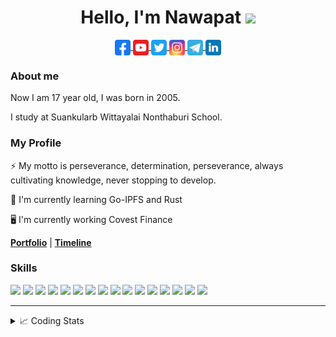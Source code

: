 <h1 align="center">Hello, I'm Nawapat <img src="https://media.giphy.com/media/hvRJCLFzcasrR4ia7z/giphy.gif" width="30" margin-top="5"/></h1>
<p align="center">
<a href="https://www.facebook.com/NawapatBuakoet" target="blank">
  <img align="center" alt="Nawapat Buakoet | Facebook" width="25" height="25" src="https://github.com/edent/SuperTinyIcons/blob/master/images/svg/facebook.svg" />
</a>
<a href="https://www.youtube.com/c/beamnawapat" target="blank">
  <img align="center" alt="BeamKunGzMARK | Youtube" width="25" height="25" src="https://github.com/edent/SuperTinyIcons/blob/master/images/svg/youtube.svg" />
</a>
<a href="https://twitter.com/nawapatb2b" target="blank">
  <img align="center" alt="Nawapat Buakoet | Twitter"  width="25" height="25" src="https://github.com/edent/SuperTinyIcons/blob/master/images/svg/twitter.svg" />
</a>
<a href="https://www.instagram.com/nawapatb.2b" target="blank">
    <img align="center" alt="Nawapat Buakoet | Instagram"  width="25" height="25" src="https://github.com/edent/SuperTinyIcons/blob/master/images/svg/instagram.svg" />
</a>
<a href="https://telegram.me/BeamNawapat" target="blank">
  <img align="center" alt="Nawapat Buakoet | Telegram"  width="25" height="25" src="https://github.com/edent/SuperTinyIcons/blob/master/images/svg/telegram.svg" />
</a>
<a href="https://www.linkedin.com/in/beamnawapat" target="blank">
   <img align="center" alt="Nawapat Buakoet | Linkedin"  width="25" height="25" src="https://github.com/edent/SuperTinyIcons/blob/master/images/svg/linkedin.svg" />
</a>
</p>

### About me

Now I am 17 year old, I was born in 2005.

I study at Suankularb Wittayalai Nonthaburi School.

### My Profile
⚡ My motto is perseverance, determination, perseverance, always cultivating knowledge, never stopping to develop.

📖 I'm currently learning Go-IPFS and Rust

🖥️ I'm currently working Covest Finance

**[Portfolio](https://beamnawapat.github.io/)** | **[Timeline](https://timelines.gitkraken.com/timeline/c2ead8867f6d406cb5cfe0a71815dc83?showMinimap=true)**

### Skills

<div>
<img src="https://img.shields.io/badge/html5%20-%23E34F26.svg?&style=for-the-badge&logo=html5&logoColor=white"/>
<img src="https://img.shields.io/badge/css3%20-%231572B6.svg?&style=for-the-badge&logo=css3&logoColor=white"/>
<img src="https://img.shields.io/badge/javascript%20-%23323330.svg?&style=for-the-badge&logo=javascript&logoColor=%23F7DF1E"/>
<img src="https://img.shields.io/badge/react%20-%2320232a.svg?&style=for-the-badge&logo=react&logoColor=%2361DAFB"/>
<img src="https://img.shields.io/badge/Solidity-%23363636.svg?style=for-the-badge&logo=solidity&logoColor=white"/>
<img src="https://img.shields.io/badge/Node.js-43853D?style=for-the-badge&logo=node.js&logoColor=white"/>
<img src="https://img.shields.io/badge/express.js%20-%23404d59.svg?&style=for-the-badge"/>
<img src="https://img.shields.io/badge/material%20ui%20-071A2F.svg?&style=for-the-badge&logo=material-ui&logoColor=2D8AE7"/>
<img src="https://img.shields.io/badge/bootstrap%20-%23563D7C.svg?&style=for-the-badge&logo=bootstrap&logoColor=white"/>
<img src="https://img.shields.io/badge/MongoDB-7C4702.svg?&style=for-the-badge&logo=mongodb&logoColor=green"/>
<img src="https://img.shields.io/badge/heroku%20-%23430098.svg?&style=for-the-badge&logo=heroku&logoColor=white"/>
<img src="https://img.shields.io/badge/firebase%20-%23039BE5.svg?&style=for-the-badge&logo=firebase&logoColor=yellow"/>
<img src="https://img.shields.io/badge/vscode%20-2C2C32.svg?&style=for-the-badge&logo=visual%20studio%20code&logoColor=24ABF2"/>
<img src="https://img.shields.io/badge/git%20-%23F05033.svg?&style=for-the-badge&logo=git&logoColor=white"/>
<img height="30" src="https://www.amcharts.com/wp-content/uploads/2017/10/amcharts_light_transparent.png" />
<img height="30" src="https://user-images.githubusercontent.com/39422342/129476683-c98e9f62-050c-47db-bcbc-f5871ee6357f.png" />

</div>


--- 
  
<details>
    <summary>📈 Coding Stats</summary>

<br>
   
<!--START_SECTION:waka-->
![Code Time](http://img.shields.io/badge/Code%20Time-351%20hrs%2011%20mins-blue)

![Profile Views](http://img.shields.io/badge/Profile%20Views-5-blue)

![Lines of code](https://img.shields.io/badge/From%20Hello%20World%20I%27ve%20Written-28%20Million%20lines%20of%20code-blue)

**🐱 My GitHub Data** 

> 🏆 752 Contributions in the Year 2022
 > 
> 📦 268.2 kB Used in GitHub's Storage 
 > 
> 💼 Opted to Hire
 > 
> 📜 21 Public Repositories 
 > 
> 🔑 8 Private Repositories  
 > 
📊 **This Week I Spent My Time On** 

```text
⌚︎ Time Zone: Asia/Bangkok

💬 Programming Languages: 
JavaScript               14 hrs 32 mins      ⬛⬛⬛⬛⬛⬛⬛⬛⬛⬛⬛⬛⬛⬜⬜⬜⬜⬜⬜⬜⬜⬜⬜⬜⬜   54.1% 
Solidity                 6 hrs 37 mins       ⬛⬛⬛⬛⬛⬛⬜⬜⬜⬜⬜⬜⬜⬜⬜⬜⬜⬜⬜⬜⬜⬜⬜⬜⬜   24.68% 
JSON                     3 hrs 2 mins        ⬛⬛⬜⬜⬜⬜⬜⬜⬜⬜⬜⬜⬜⬜⬜⬜⬜⬜⬜⬜⬜⬜⬜⬜⬜   11.29% 
Batchfile                1 hr 16 mins        ⬛⬜⬜⬜⬜⬜⬜⬜⬜⬜⬜⬜⬜⬜⬜⬜⬜⬜⬜⬜⬜⬜⬜⬜⬜   4.77% 
Other                    36 mins             ⬜⬜⬜⬜⬜⬜⬜⬜⬜⬜⬜⬜⬜⬜⬜⬜⬜⬜⬜⬜⬜⬜⬜⬜⬜   2.26%

🔥 Editors: 
VS Code                  26 hrs 22 mins      ⬛⬛⬛⬛⬛⬛⬛⬛⬛⬛⬛⬛⬛⬛⬛⬛⬛⬛⬛⬛⬛⬛⬛⬛⬜   98.14% 
Google Calendar          30 mins             ⬜⬜⬜⬜⬜⬜⬜⬜⬜⬜⬜⬜⬜⬜⬜⬜⬜⬜⬜⬜⬜⬜⬜⬜⬜   1.86%

🐱‍💻 Projects: 
CovestAutoDeploy         12 hrs 38 mins      ⬛⬛⬛⬛⬛⬛⬛⬛⬛⬛⬛⬜⬜⬜⬜⬜⬜⬜⬜⬜⬜⬜⬜⬜⬜   47.08% 
SmartContracts           7 hrs 1 min         ⬛⬛⬛⬛⬛⬛⬜⬜⬜⬜⬜⬜⬜⬜⬜⬜⬜⬜⬜⬜⬜⬜⬜⬜⬜   26.14% 
Api                      2 hrs 27 mins       ⬛⬛⬜⬜⬜⬜⬜⬜⬜⬜⬜⬜⬜⬜⬜⬜⬜⬜⬜⬜⬜⬜⬜⬜⬜   9.13% 
NodeforSetupNew          2 hrs 18 mins       ⬛⬛⬜⬜⬜⬜⬜⬜⬜⬜⬜⬜⬜⬜⬜⬜⬜⬜⬜⬜⬜⬜⬜⬜⬜   8.61% 
Ironfish                 40 mins             ⬜⬜⬜⬜⬜⬜⬜⬜⬜⬜⬜⬜⬜⬜⬜⬜⬜⬜⬜⬜⬜⬜⬜⬜⬜   2.53%

💻 Operating System: 
Windows                  26 hrs 22 mins      ⬛⬛⬛⬛⬛⬛⬛⬛⬛⬛⬛⬛⬛⬛⬛⬛⬛⬛⬛⬛⬛⬛⬛⬛⬜   98.14% 
Unknown OS               30 mins             ⬜⬜⬜⬜⬜⬜⬜⬜⬜⬜⬜⬜⬜⬜⬜⬜⬜⬜⬜⬜⬜⬜⬜⬜⬜   1.86%

```

**I Mostly Code in JavaScript** 

```text
JavaScript               11 repos            ⬛⬛⬛⬛⬛⬛⬛⬛⬛⬛⬛⬛⬜⬜⬜⬜⬜⬜⬜⬜⬜⬜⬜⬜⬜   50.0% 
HTML                     3 repos             ⬛⬛⬛⬜⬜⬜⬜⬜⬜⬜⬜⬜⬜⬜⬜⬜⬜⬜⬜⬜⬜⬜⬜⬜⬜   13.64% 
Solidity                 3 repos             ⬛⬛⬛⬜⬜⬜⬜⬜⬜⬜⬜⬜⬜⬜⬜⬜⬜⬜⬜⬜⬜⬜⬜⬜⬜   13.64% 
TypeScript               2 repos             ⬛⬛⬜⬜⬜⬜⬜⬜⬜⬜⬜⬜⬜⬜⬜⬜⬜⬜⬜⬜⬜⬜⬜⬜⬜   9.09% 
CSS                      2 repos             ⬛⬛⬜⬜⬜⬜⬜⬜⬜⬜⬜⬜⬜⬜⬜⬜⬜⬜⬜⬜⬜⬜⬜⬜⬜   9.09%

```



 Last Updated on 09/07/2022 03:41:51 UTC
<!--END_SECTION:waka-->


<!--
**BeamKunGzMARK/BeamKunGzMARK** is a ✨ _special_ ✨ repository because its `README.md` (this file) appears on your GitHub profile.

Help make readme by stackedit.io

Here are some ideas to get you started:

- 🔭 I’m currently working on ...
- 🌱 I’m currently learning ...
- 👯 I’m looking to collaborate on ...
- 🤔 I’m looking for help with ...
- 💬 Ask me about ...
- 📫 How to reach me: ...
- 😄 Pronouns: ...
- ⚡ Fun fact: ...
-->
